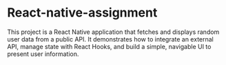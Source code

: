 # React-native-assignment
This project is a React Native application that fetches and displays random user data from a public API. It demonstrates how to integrate an external API, manage state with React Hooks, and build a simple, navigable UI to present user information.
